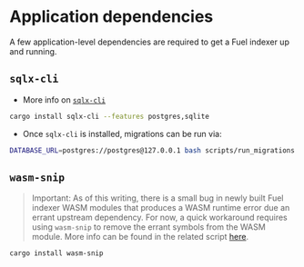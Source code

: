 # Application dependencies

A few application-level dependencies are required to get a Fuel indexer up and running.

## `sqlx-cli`

- More info on [`sqlx-cli`](https://github.com/launchbadge/sqlx/blob/main/sqlx-cli/README.md#enable-building-in-offline-mode-with-query)

```bash
cargo install sqlx-cli --features postgres,sqlite
```

- Once `sqlx-cli` is installed, migrations can be run via:

```bash
DATABASE_URL=postgres://postgres@127.0.0.1 bash scripts/run_migrations.bash
```


## `wasm-snip`

> Important: As of this writing, there is a small bug in newly built Fuel indexer WASM modules that produces a WASM runtime error due an errant upstream dependency. For now, a quick workaround requires using `wasm-snip` to remove the errant symbols from the WASM module. More info can be found in the related script [here](https://github.com/FuelLabs/fuel-indexer/blob/master/scripts/stripper.bash).

```bash
cargo install wasm-snip
```
